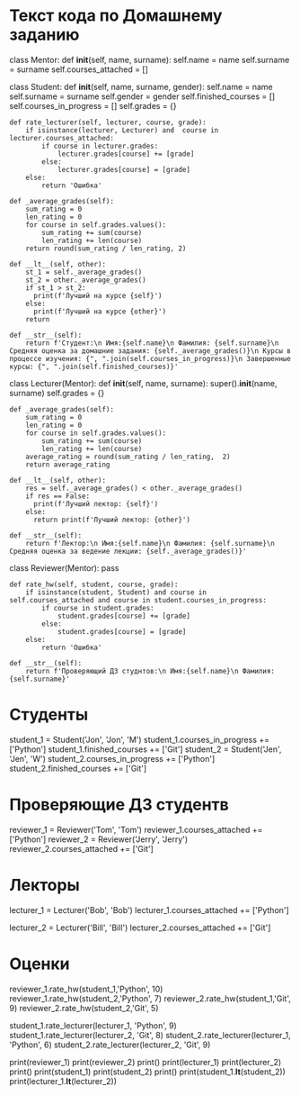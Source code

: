 # Текст кода по Домашнему заданию

class Mentor:
    def __init__(self, name, surname):
        self.name = name
        self.surname = surname
        self.courses_attached = []


class Student:
    def __init__(self, name, surname, gender):
        self.name = name
        self.surname = surname
        self.gender = gender
        self.finished_courses = []
        self.courses_in_progress = []
        self.grades = {}
                  
    def rate_lecturer(self, lecturer, course, grade):
        if isinstance(lecturer, Lecturer) and  course in lecturer.courses_attached:
            if course in lecturer.grades:
                lecturer.grades[course] += [grade]
            else:
                lecturer.grades[course] = [grade]
        else:
            return 'Ошибка'

    def _average_grades(self):
        sum_rating = 0
        len_rating = 0
        for course in self.grades.values():
            sum_rating += sum(course)
            len_rating += len(course)
        return round(sum_rating / len_rating, 2)    
      
    def __lt__(self, other):
        st_1 = self._average_grades()
        st_2 = other._average_grades()
        if st_1 > st_2:
          print(f'Лучший на курсе {self}')
        else:
          print(f'Лучший на курсе {other}')
        return 
  
    def __str__(self):
        return f'Студент:\n Имя:{self.name}\n Фамилия: {self.surname}\n Средняя оценка за домашние задания: {self._average_grades()}\n Курсы в процессе изучения: {", ".join(self.courses_in_progress)}\n Завершенные курсы: {", ".join(self.finished_courses)}'


class Lecturer(Mentor):
    def __init__(self, name, surname):
        super().__init__(name, surname)
        self.grades = {}
              
    def _average_grades(self):
        sum_rating = 0
        len_rating = 0
        for course in self.grades.values():
            sum_rating += sum(course)
            len_rating += len(course)
        average_rating = round(sum_rating / len_rating,  2)
        return average_rating
      
    def __lt__(self, other):
        res = self._average_grades() < other._average_grades()
        if res == False:
          print(f'Лучший лектор: {self}')
        else:
          return print(f'Лучший лектор: {other}')
  
    def __str__(self):
        return f'Лектор:\n Имя:{self.name}\n Фамилия: {self.surname}\n Средняя оценка за ведение лекции: {self._average_grades()}'
         

class Reviewer(Mentor):
    pass
      
    def rate_hw(self, student, course, grade):
        if isinstance(student, Student) and course in self.courses_attached and course in student.courses_in_progress:
            if course in student.grades:
                student.grades[course] += [grade]
            else:
                student.grades[course] = [grade]
        else:
            return 'Ошибка'
        
    def __str__(self):  
        return f'Проверяющий ДЗ студнтов:\n Имя:{self.name}\n Фамилия: {self.surname}'


# Студенты
student_1 = Student('Jon', 'Jon', 'M')
student_1.courses_in_progress += ['Python']
student_1.finished_courses += ['Git']
student_2 = Student('Jen', 'Jen', 'W')
student_2.courses_in_progress += ['Python']
student_2.finished_courses += ['Git']

# Проверяющие ДЗ студентв
reviewer_1 = Reviewer('Tom', 'Tom')
reviewer_1.courses_attached += ['Python']
reviewer_2 = Reviewer('Jerry', 'Jerry')
reviewer_2.courses_attached += ['Git']

# Лекторы
lecturer_1 = Lecturer('Bob', 'Bob')
lecturer_1.courses_attached += ['Python']

lecturer_2 = Lecturer('Bill', 'Bill')
lecturer_2.courses_attached += ['Git']

# Оценки
reviewer_1.rate_hw(student_1,'Python', 10)
reviewer_1.rate_hw(student_2,'Python', 7)
reviewer_2.rate_hw(student_1,'Git', 9)
reviewer_2.rate_hw(student_2,'Git', 5)

student_1.rate_lecturer(lecturer_1, 'Python', 9)
student_1.rate_lecturer(lecturer_2, 'Git', 8)
student_2.rate_lecturer(lecturer_1, 'Python', 6)
student_2.rate_lecturer(lecturer_2, 'Git', 9)

print(reviewer_1)
print(reviewer_2)
print()
print(lecturer_1)
print(lecturer_2)
print()
print(student_1)
print(student_2)
print()
print(student_1.__lt__(student_2))
print(lecturer_1.__lt__(lecturer_2))